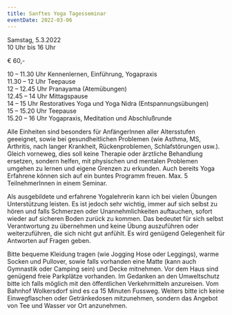```yaml
---
title: Sanftes Yoga Tagesseminar
eventDate: 2022-03-06
---
```

Samstag, 5.3.2022  
10 Uhr bis 16 Uhr  

€ 60,-

10 – 11.30 Uhr Kennenlernen, Einführung, Yogapraxis  
11.30 – 12 Uhr Teepause  
12 – 12.45 Uhr Pranayama (Atemübungen)  
12.45 – 14 Uhr Mittagspause  
14 – 15 Uhr Restoratives Yoga und Yoga Nidra (Entspannungsübungen)  
15 – 15.20 Uhr Teepause  
15.20 – 16 Uhr Yogapraxis, Meditation und Abschlußrunde  

Alle Einheiten sind besonders für AnfängerInnen aller Altersstufen geeeignet, sowie bei gesundheitlichen Problemen (wie Asthma, MS, Arthritis, nach langer Krankheit, Rückenproblemen, Schlafstörungen usw.). Gleich vorneweg, dies soll keine Therapie oder ärztliche Behandlung ersetzen, sondern helfen, mit physischen und mentalen Problemen umgehen zu lernen und eigene Grenzen zu erkunden. Auch bereits Yoga Erfahrene können sich auf ein buntes Programm freuen. Max. 5 TeilnehmerInnen in einem Seminar.

Als ausgebildete und erfahrene Yogalehrerin kann ich bei vielen Übungen Unterstützung leisten. Es ist jedoch sehr wichtig, immer auf sich selbst zu hören und falls Schmerzen oder Unannehmlichkeiten auftauchen, sofort wieder auf sicheren Boden zurück zu kommen. Das bedeutet für sich selbst Verantwortung zu übernehmen und keine Übung auszuführen oder weiterzuführen, die sich nicht gut anfühlt. Es wird genügend Gelegenheit für Antworten auf Fragen geben.

Bitte bequeme Kleidung tragen (wie Jogging Hose oder Leggings), warme Socken und Pullover, sowie falls vorhanden eine Matte (kann auch Gymnastik oder Camping sein) und Decke mitnehmen.
Vor dem Haus sind genügend freie Parkplätze vorhanden. Im Gedanken an den Umweltschutz bitte ich falls möglich mit den öffentlichen Verkehrmitteln anzureisen. Vom Bahnhof Wolkersdorf sind es ca 15 Minuten Fussweg.
Weiters bitte ich keine Einwegflaschen oder Getränkedosen mitzunehmen, sondern das Angebot von Tee und Wasser vor Ort anzunehmen.
